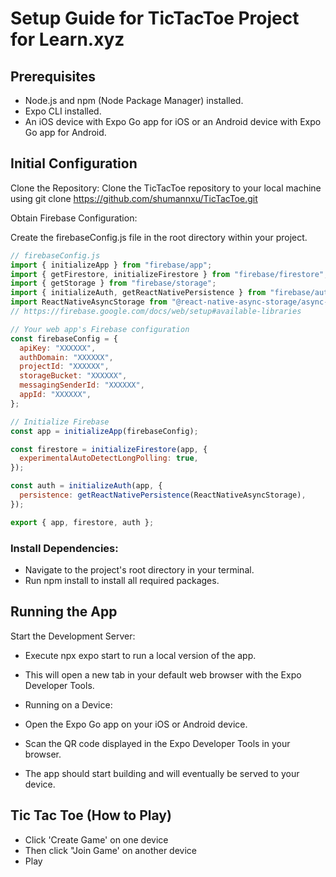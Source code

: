 # Setup Guide for TicTacToe Project for Learn.xyz

## Prerequisites

- Node.js and npm (Node Package Manager) installed.
- Expo CLI installed.
- An iOS device with Expo Go app for iOS or an Android device with Expo Go app for Android.

## Initial Configuration

Clone the Repository: Clone the TicTacToe repository to your local machine using git clone https://github.com/shumannxu/TicTacToe.git

Obtain Firebase Configuration:

Create the firebaseConfig.js file in the root directory within your project.

```javascript
// firebaseConfig.js
import { initializeApp } from "firebase/app";
import { getFirestore, initializeFirestore } from "firebase/firestore";
import { getStorage } from "firebase/storage";
import { initializeAuth, getReactNativePersistence } from "firebase/auth";
import ReactNativeAsyncStorage from "@react-native-async-storage/async-storage";
// https://firebase.google.com/docs/web/setup#available-libraries

// Your web app's Firebase configuration
const firebaseConfig = {
  apiKey: "XXXXXX",
  authDomain: "XXXXXX",
  projectId: "XXXXXX",
  storageBucket: "XXXXXX",
  messagingSenderId: "XXXXXX",
  appId: "XXXXXX",
};

// Initialize Firebase
const app = initializeApp(firebaseConfig);

const firestore = initializeFirestore(app, {
  experimentalAutoDetectLongPolling: true,
});

const auth = initializeAuth(app, {
  persistence: getReactNativePersistence(ReactNativeAsyncStorage),
});

export { app, firestore, auth };
```

### Install Dependencies:

- Navigate to the project's root directory in your terminal.
- Run npm install to install all required packages.

## Running the App

Start the Development Server:

- Execute npx expo start to run a local version of the app.
- This will open a new tab in your default web browser with the Expo Developer Tools.
- Running on a Device:

- Open the Expo Go app on your iOS or Android device.
- Scan the QR code displayed in the Expo Developer Tools in your browser.
- The app should start building and will eventually be served to your device.

## Tic Tac Toe (How to Play)

- Click 'Create Game' on one device
- Then click "Join Game' on another device
- Play

